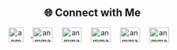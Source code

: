 <h2 align="center">🌐 Connect with Me</h2>
<p align="center">
<a href="https://anmmashud.github.io" target="_blank">
  <img align="center" src="https://img.icons8.com/color/48/000000/internet--v1.png" alt="anmmashud.github.io" height="30" width="30" style="margin-right: 15px;" />
</a>
<a href="https://linkedin.com/in/anmmashud" target="_blank"><img align="center" src="https://raw.githubusercontent.com/rahuldkjain/github-profile-readme-generator/master/src/images/icons/Social/linked-in-alt.svg" alt="anmmashud" height="30" width="40" style="margin-right: 15px;" /></a>
<a href="https://kaggle.com/anmmashud" target="_blank"><img align="center" src="https://raw.githubusercontent.com/rahuldkjain/github-profile-readme-generator/master/src/images/icons/Social/kaggle.svg" alt="anmmashud" height="30" width="40" style="margin-right: 15px;" /></a>
<a href="https://facebook.com/anmmashud01" target="_blank"><img align="center" src="https://raw.githubusercontent.com/rahuldkjain/github-profile-readme-generator/master/src/images/icons/Social/facebook.svg" alt="anmmashud" height="30" width="40" style="margin-right: 15px;" /></a>
<a href="https://instagram.com/anmmashud" target="_blank"><img align="center" src="https://raw.githubusercontent.com/rahuldkjain/github-profile-readme-generator/master/src/images/icons/Social/instagram.svg" alt="anmmashud" height="30" width="40" style="margin-right: 15px;" /></a>
<a href="https://www.youtube.com/c/anmmashud" target="_blank"><img align="center" src="https://raw.githubusercontent.com/rahuldkjain/github-profile-readme-generator/master/src/images/icons/Social/youtube.svg" alt="anmmashud" height="30" width="40" style="margin-right: 15px;" /></a>
</p>
